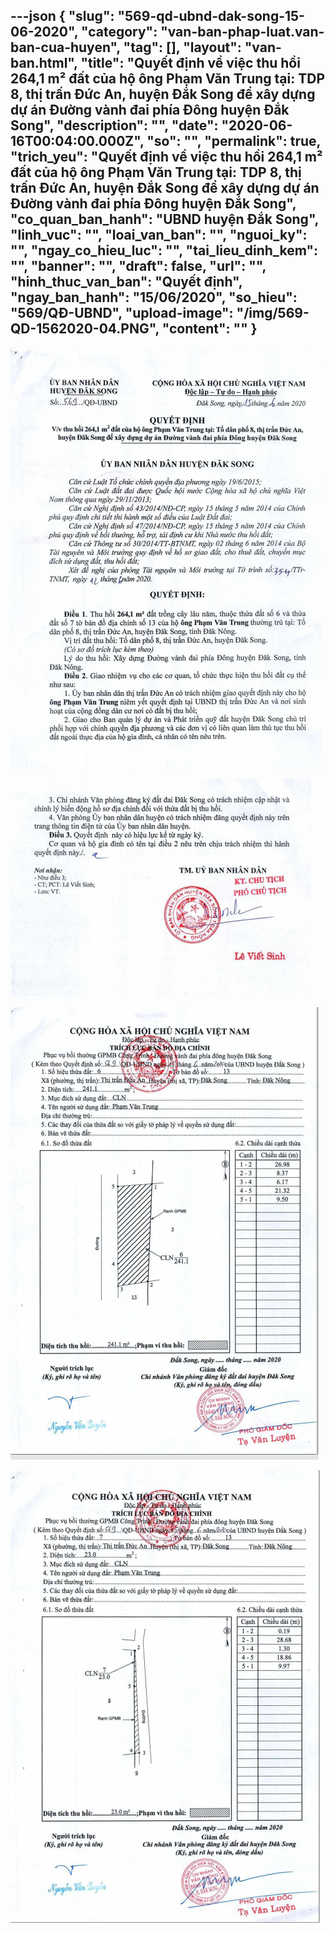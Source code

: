---json
{
    "slug": "569-qd-ubnd-dak-song-15-06-2020",
    "category": "van-ban-phap-luat.van-ban-cua-huyen",
    "tag": [],
    "layout": "van-ban.html",
    "title": "Quyết định về việc thu hồi 264,1 m² đất của hộ ông Phạm Văn Trung tại: TDP 8, thị trấn Đức An, huyện Đắk Song để xây dựng dự án Đường vành đai phía Đông huyện Đắk Song",
    "description": "",
    "date": "2020-06-16T00:04:00.000Z",
    "so": "",
    "permalink": true,
    "trich_yeu": "Quyết định về việc thu hồi 264,1 m² đất của hộ ông Phạm Văn Trung tại: TDP 8, thị trấn Đức An, huyện Đắk Song để xây dựng dự án Đường vành đai phía Đông huyện Đắk Song",
    "co_quan_ban_hanh": "UBND huyện Đắk Song",
    "linh_vuc": "",
    "loai_van_ban": "",
    "nguoi_ky": "",
    "ngay_co_hieu_luc": "",
    "tai_lieu_dinh_kem": "",
    "banner": "",
    "draft": false,
    "url": "",
    "hinh_thuc_van_ban": "Quyết định",
    "ngay_ban_hanh": "15/06/2020",
    "so_hieu": "569/QĐ-UBND",
    "upload-image": "/img/569-QD-1562020-04.PNG",
    "__content__": ""
}
---
<p><img alt="" src="/img/569-QD-1562020-01.PNG" /></p>

<p><img alt="" src="/img/569-QD-1562020-02.PNG" /></p>

<p><img alt="" src="/img/569-QD-1562020-03.PNG" /></p>

<p><img alt="" src="/img/569-QD-1562020-04.PNG" /></p>

